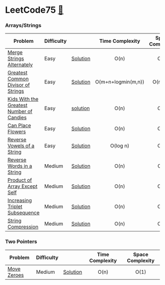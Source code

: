 # LeetCode75 [🔗](https://leetcode.com/studyplan/leetcode-75/)

### Arrays/Strings
| Problem | Difficulty |  | Time Complexity | Space Complexity |
| --------| :--------  |---------| :-------------: | :--------------: |
| [Merge Strings Alternately](https://leetcode.com/problems/merge-strings-alternately) | Easy | [Solution](./StringsOrArrays/mergeStrings.cpp) | O(n) | O(1) |
| [Greatest Common Divisor of Strings](https://leetcode.com/problems/merge-strings-alternately) | Easy | [Solution](./StringsOrArrays/GreatestCommonDivisorofStrings.cpp) | O(m+n+logmin(m,n)) | O(m + n) |
| [Kids With the Greatest Number of Candies](https://leetcode.com/problems/kids-with-the-greatest-number-of-candies) | Easy | [solution](./StringsOrArrays/KidsWiththeGreatestNumberofCandies.cpp) | O(n) |  O(1) |
|[Can Place Flowers](https://leetcode.com/problems/can-place-flowers/) | Easy | [Solution](./StringsOrArrays/CanPlaceFlowers.cpp) | O(n) | O(1) |
| [Reverse Vowels of a String](https://leetcode.com/problems/reverse-vowels-of-a-string) | Easy | [Solution](./StringsOrArrays/ReverseVowelsOfAString.cpp) | O(log n) | O(1) |
| [Reverse Words in a String](https://leetcode.com/problems/reverse-words-in-a-string) | Medium | [Solution](./StringsOrArrays/ReverseWordsInAString.cpp) | O(n) | O(n) |
|[Product of Array Except Self](https://leetcode.com/problems/product-of-array-except-self) | Medium | [Solution](./StringsOrArrays/ProductOfArrayExceptSelf.cpp) | O(n) | O(1) |
|[Increasing Triplet Subsequence](https://leetcode.com/problems/increasing-triplet-subsequence) | Medium | [Solution](./StringsOrArrays/IncreasingTripletSubsequence.cpp) | O(n) | O(1) |
|[String Compression](https://leetcode.com/problems/string-compression/) | Medium | [Solution](./StringsOrArrays//StringCompression.cpp) | O(n) | O(1) |

### Two Pointers

| Problem | Difficulty |  | Time Complexity | Space Complexity |
| --------| :--------  |---------| :-------------: | :--------------: |
| [Move Zeroes](https://leetcode.com/problems/move-zeroes) | Medium | [Solution](./TwoPointers/MoveZeroes.cpp) | O(n) | O(1) |
